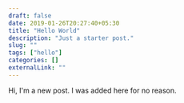 ```yaml
---
draft: false
date: 2019-01-26T20:27:40+05:30
title: "Hello World"
description: "Just a starter post."
slug: ""
tags: ["hello"]
categories: []
externalLink: ""
---
```


Hi, I'm a new post. I was added here for no reason.
